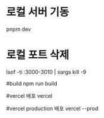 # 로컬 서버 기동
pnpm dev

# 로컬 포트 삭제
lsof -ti :3000-3010 | xargs kill -9

#build
npm run build

#vercel 배포
vercel

#vercel production 배포
vercel --prod
